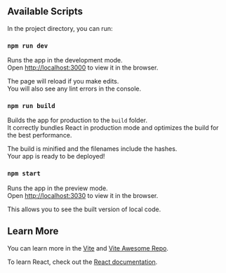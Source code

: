 ## Available Scripts

In the project directory, you can run:


### `npm run dev`

Runs the app in the development mode.\
Open [http://localhost:3000](http://localhost:3000) to view it in the browser.

The page will reload if you make edits.\
You will also see any lint errors in the console.

### `npm run build`

Builds the app for production to the `build` folder.\
It correctly bundles React in production mode and optimizes the build for the best performance.

The build is minified and the filenames include the hashes.\
Your app is ready to be deployed!


### `npm start`

Runs the app in the preview mode.\
Open [http://localhost:3030](http://localhost:3030) to view it in the browser.

This allows you to see the built version of local code.
## Learn More

You can learn more in the [Vite](https://vitejs.dev/) and [Vite Awesome Repo](https://github.com/vitejs/awesome-vite).

To learn React, check out the [React documentation](https://reactjs.org/).
